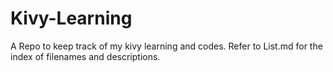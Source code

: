 # Kivy-Learning
A Repo to keep track of my kivy learning and codes. Refer to List.md for the index of filenames and descriptions.
